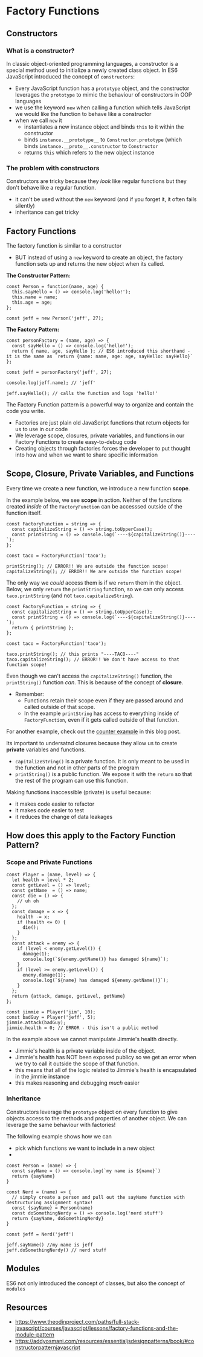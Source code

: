 # Factory Functions

## Constructors

### What is a constructor? 
In classic object-oriented programming languages, a constructor is a special method used to initialize a newly created class object.
In ES6 JavaScript introduced the concept of `constructors`:
- Every JavaScript function has a `prototype` object, and the constructor leverages the `prototype` to mimic the behaviour of constructors in OOP languages
- we use the keyword `new` when calling a function which tells JavaScript we would like the function to behave like a constructor
- when we call `new` it 
  -  instantiates a new instance object and binds `this` to it within the constructor
  -  binds `instance.__prototype__` to `Constructor.prototype` (which binds `instance.__proto__.constructor` to `Constructor`
  -  returns `this` which refers to the new object instance

### The problem with constructors
Constructors are tricky because they _look_ like regular functions but they don't behave like a regular function. 
- it can't be used without the `new` keyword (and if you forget it, it often fails silently)
- inheritance can get tricky

## Factory Functions
The factory function is similar to a constructor
- BUT instead of using a `new` keyword to create an object, the factory function sets up and returns the new object when its called.

**The Constructor Pattern:**
```
const Person = function(name, age) {
  this.sayHello = () => console.log('hello!');
  this.name = name;
  this.age = age;
};

const jeff = new Person('jeff', 27);
```

**The Factory Pattern:**
```
const personFactory = (name, age) => {
  const sayHello = () => console.log('hello!');
  return { name, age, sayHello }; // ES6 introduced this shorthand - it is the same as `return {name: name, age: age, sayHello: sayHello}`
};

const jeff = personFactory('jeff', 27);

console.log(jeff.name); // 'jeff'

jeff.sayHello(); // calls the function and logs 'hello!'
```

The Factory Function pattern is a powerful way to organize and contain the code you write.
- Factories are just plain old JavaScript functions that return objects for us to use in our code
- We leverage scope, closures, private variables, and functions in our Factory Functions to create easy-to-debug code
- Creating objects through factories forces the developer to put thought into how and when we want to share specific information

## Scope, Closure, Private Variables, and Functions

Every time we create a new function, we introduce a new function **scope**.

In the example below, we see **scope** in action. 
Neither of the functions created _inside_ of the `FactoryFunction` can be accesssed outside of the function itself.

```
const FactoryFunction = string => {
  const capitalizeString = () => string.toUpperCase();
  const printString = () => console.log(`----${capitalizeString()}----`);
};

const taco = FactoryFunction('taco');

printString(); // ERROR!! We are outside the function scope!
capitalizeString(); // ERROR!! We are outside the function scope!
```

The only way we _could_ access them is if we `return` them in the object. 
Below, we only `return` the `printString` function, so we can only access `taco.printString` (and not `taco.capitalizeString`).
```
const FactoryFunction = string => {
  const capitalizeString = () => string.toUpperCase();
  const printString = () => console.log(`----${capitalizeString()}----`);
  return { printString };
};

const taco = FactoryFunction('taco');

taco.printString(); // this prints "----TACO----"
taco.capitalizeString(); // ERROR!! We don't have access to that function scope!
```
Even though we can't access the `capitalizeString()` function, the `printString()` function _can_.
This is because of the concept of **closure**.
- Remember: 
  - Functions retain their scope even if they are passed around and called outside of that scope. 
  - In the example `printString` has access to everything inside of `FactoryFunction`, even if it gets called outside of that function.

For another example, check out the [counter example](https://www.theodinproject.com/paths/full-stack-javascript/courses/javascript/lessons/factory-functions-and-the-module-pattern) in this blog post.

Its important to undersatnd closures because they allow us to create **private** variables and functions. 
- `capitalizeString()` is a private function. It is only meant to be used in the function and not in other parts of the program
- `printString()` is a public function. We expose it with the `return` so that the rest of the program can use this function.

Making functions inaccessible (private) is useful because: 
- it makes code easier to refactor 
- it makes code easier to test
- it reduces the change of data leakages

## How does this apply to the Factory Function Pattern? 

### Scope and Private Functions
```
const Player = (name, level) => {
  let health = level * 2;
  const getLevel = () => level;
  const getName  = () => name;
  const die = () => {
    // uh oh
  };
  const damage = x => {
    health -= x;
    if (health <= 0) {
      die();
    }
  };
  const attack = enemy => {
    if (level < enemy.getLevel()) {
      damage(1);
      console.log(`${enemy.getName()} has damaged ${name}`);
    }
    if (level >= enemy.getLevel()) {
      enemy.damage(1);
      console.log(`${name} has damaged ${enemy.getName()}`);
    }
  };
  return {attack, damage, getLevel, getName}
};

const jimmie = Player('jim', 10);
const badGuy = Player('jeff', 5);
jimmie.attack(badGuy);
jimmie.health = 0; // ERROR - this isn't a public method
```

In the example above we cannot manipulate Jimmie's health directly. 
- Jimmie's health is a private variable inside of the object. 
- Jimmie's health has NOT been exposed publicy so we get an error when we try to call it outside the scope of that function.
- this means that all of the logic related to Jimmie's health is encapsulated in the jimmie instance
- this makes reasoning and debugging _much_ easier

### Inheritance 

Constructors leverage the `prototype` object on every function to give objects access to the methods and properties of another object.
We can leverage the same behaviour with factories!

The following example shows how we can
-  pick which functions we want to include in a new object
- 
```
const Person = (name) => {
  const sayName = () => console.log(`my name is ${name}`)
  return {sayName}
}

const Nerd = (name) => {
  // simply create a person and pull out the sayName function with destructuring assignment syntax!
  const {sayName} = Person(name)
  const doSomethingNerdy = () => console.log('nerd stuff')
  return {sayName, doSomethingNerdy}
}

const jeff = Nerd('jeff')

jeff.sayName() //my name is jeff
jeff.doSomethingNerdy() // nerd stuff
```

## Modules
ES6 not only introduced the concept of classes, but also the concept of `modules`

## Resources
- https://www.theodinproject.com/paths/full-stack-javascript/courses/javascript/lessons/factory-functions-and-the-module-pattern
- https://addyosmani.com/resources/essentialjsdesignpatterns/book/#constructorpatternjavascript
